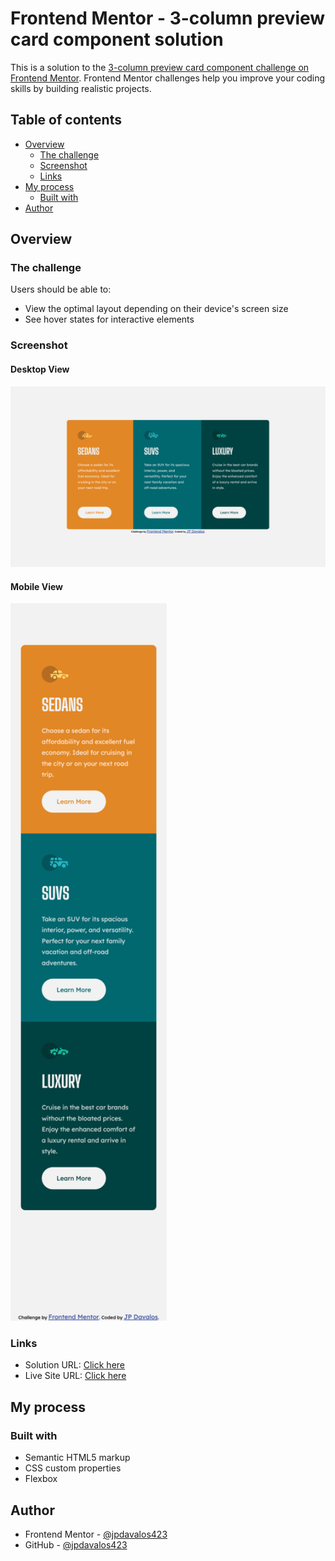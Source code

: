 # Frontend Mentor - 3-column preview card component solution

This is a solution to the [3-column preview card component challenge on Frontend Mentor](https://www.frontendmentor.io/challenges/3column-preview-card-component-pH92eAR2-). Frontend Mentor challenges help you improve your coding skills by building realistic projects.

## Table of contents

- [Overview](#overview)
  - [The challenge](#the-challenge)
  - [Screenshot](#screenshot)
  - [Links](#links)
- [My process](#my-process)
  - [Built with](#built-with)
- [Author](#author)

## Overview

### The challenge

Users should be able to:

- View the optimal layout depending on their device's screen size
- See hover states for interactive elements

### Screenshot

#### Desktop View

<img src="./screenshots/jpdavalos423.github.io_3-column-preview-card_desktop.png" width="750px"/>

#### Mobile View

<img src="./screenshots/jpdavalos423.github.io_3-column-preview-card_mobile.png" width="250px"/>

### Links

- Solution URL: [Click here](https://www.frontendmentor.io/solutions/3-column-card-using-html-and-css-vy7CvYrjd4)
- Live Site URL: [Click here](https://jpdavalos423.github.io/3-column-preview-card/)

## My process

### Built with

- Semantic HTML5 markup
- CSS custom properties
- Flexbox

## Author

- Frontend Mentor - [@jpdavalos423](https://www.frontendmentor.io/profile/jpdavalos423)
- GitHub - [@jpdavalos423](https://github.com/jpdavalos423)
